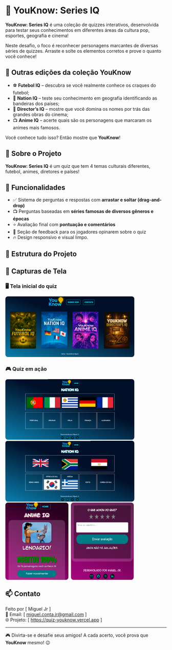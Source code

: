# 🧠 YouKnow: Series IQ

**YouKnow: Series IQ** é uma coleção de quizzes interativos, desenvolvida para testar seus conhecimentos em diferentes áreas da cultura pop, esportes, geografia e cinema!

Neste desafio, o foco é reconhecer personagens marcantes de diversas séries de quizzes. Arraste e solte os elementos corretos e prove o quanto você conhece!

## 🌟 Outras edições da coleção YouKnow

- ⚽ **Futebol IQ** – descubra se você realmente conhece os craques do futebol;
- 🎌 **Nation IQ** – teste seu conhecimento em geografia identificando as bandeiras dos países;
- 🎥 **Director’s IQ** – mostre que você domina os nomes por trás das grandes obras do cinema;
- 📺 **Anime IQ** – acerte quais são os personagens que marcaram os animes mais famosos.

Você conhece tudo isso? Então mostre que **YouKnow**!

## 🚀 Sobre o Projeto

**YouKnow: Series IQ** é um quiz que tem 4 temas  culturais diferentes, futebol, animes, diretores e países!

## 🧩 Funcionalidades

- ✅ Sistema de perguntas e respostas com **arrastar e soltar (drag-and-drop)**
- 📺 Perguntas baseadas em **séries famosas de diversos gêneros e épocas**
- ⭐ Avaliação final com **pontuação e comentários**
- 💬 Seção de feedback para os jogadores opinarem sobre o quiz
- 🔥 Design responsivo e visual limpo.

## 📁 Estrutura do Projeto


## 📸 Capturas de Tela

### 🖥️ Tela inicial do quiz
<img src="screenshots/Cap1.png" alt="Quiz em Ação" style="width:80%; border-radius:8px;"/>


### 🎮 Quiz em ação
<img src="screenshots/Cap2.png" alt="Quiz em Ação" style="width:80%; border-radius:8px;"/>
<img src="screenshots/Cap3.png" alt="Quiz em Ação" style="width:80%; border-radius:8px;"/>
<div style="display: flex; gap: 8px;">
  <img src="screenshots/Cap4.png" alt="Tela 1" width="39%" style="border-radius: 8px;"/>
  <img src="screenshots/Cap5.png" alt="Tela 2" width="39%" style="border-radius: 8px"/>
</div>

## 📫 Contato

Feito por [ Miguel Jr ]  
📧 Email: [ miguel.conta.jr@gmail.com ]  
🌐 Projeto: [ https://quiz-youknow.vercel.app ]

---

🎮 Divirta-se e desafie seus amigos! A cada acerto, você prova que **YouKnow** mesmo! 😉

